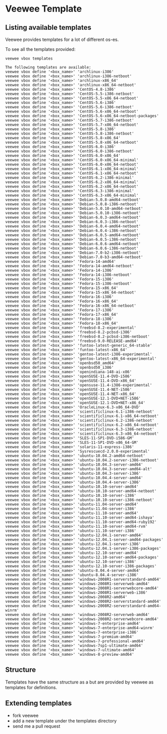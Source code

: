 # Veewee Template

## Listing available templates

Veewee provides templates for a lot of different os-es.

To see all the templates provided:

    veewee vbox templates

    The following templates are available:
    veewee vbox define '<box_name>' 'archlinux-i386'
    veewee vbox define '<box_name>' 'archlinux-i386-netboot'
    veewee vbox define '<box_name>' 'archlinux-x86_64'
    veewee vbox define '<box_name>' 'archlinux-x86_64-netboot'
    veewee vbox define '<box_name>' 'CentOS-4.8-i386'
    veewee vbox define '<box_name>' 'CentOS-5.5-i386-netboot'
    veewee vbox define '<box_name>' 'CentOS-5.5-x86_64-netboot'
    veewee vbox define '<box_name>' 'CentOS-5.6-i386'
    veewee vbox define '<box_name>' 'CentOS-5.6-i386-netboot'
    veewee vbox define '<box_name>' 'CentOS-5.6-x86_64-netboot'
    veewee vbox define '<box_name>' 'CentOS-5.6-x86_64-netboot-packages'
    veewee vbox define '<box_name>' 'CentOS-5.7-i386-netboot'
    veewee vbox define '<box_name>' 'CentOS-5.7-x86_64-netboot'
    veewee vbox define '<box_name>' 'CentOS-5.8-i386'
    veewee vbox define '<box_name>' 'CentOS-5.8-i386-netboot'
    veewee vbox define '<box_name>' 'CentOS-5.8-x86_64'
    veewee vbox define '<box_name>' 'CentOS-5.8-x86_64-netboot'
    veewee vbox define '<box_name>' 'CentOS-6.0-i386'
    veewee vbox define '<box_name>' 'CentOS-6.0-i386-netboot'
    veewee vbox define '<box_name>' 'CentOS-6.0-x86_64'
    veewee vbox define '<box_name>' 'CentOS-6.0-x86_64-minimal'
    veewee vbox define '<box_name>' 'CentOS-6.0-x86_64-netboot'
    veewee vbox define '<box_name>' 'CentOS-6.1-x86_64-minimal'
    veewee vbox define '<box_name>' 'CentOS-6.1-x86_64-netboot'
    veewee vbox define '<box_name>' 'CentOS-6.2-i386-minimal'
    veewee vbox define '<box_name>' 'CentOS-6.2-x86_64-minimal'
    veewee vbox define '<box_name>' 'CentOS-6.2-x86_64-netboot'
    veewee vbox define '<box_name>' 'CentOS-6.3-i386-minimal'
    veewee vbox define '<box_name>' 'CentOS-6.3-x86_64-minimal'
    veewee vbox define '<box_name>' 'Debian-5.0.8-amd64-netboot'
    veewee vbox define '<box_name>' 'Debian-5.0.8-i386-netboot'
    veewee vbox define '<box_name>' 'Debian-5.0.10-amd64-netboot'
    veewee vbox define '<box_name>' 'Debian-5.0.10-i386-netboot'
    veewee vbox define '<box_name>' 'Debian-6.0.3-amd64-netboot'
    veewee vbox define '<box_name>' 'Debian-6.0.3-i386-netboot'
    veewee vbox define '<box_name>' 'Debian-6.0.4-amd64-netboot'
    veewee vbox define '<box_name>' 'Debian-6.0.4-i386-netboot'
    veewee vbox define '<box_name>' 'Debian-6.0.5-amd64-netboot'
    veewee vbox define '<box_name>' 'Debian-6.0.5-i386-netboot'
    veewee vbox define '<box_name>' 'Debian-6.0.6-amd64-netboot'
    veewee vbox define '<box_name>' 'Debian-6.0.6-i386-netboot'
    veewee vbox define '<box_name>' 'Debian-7.0-b2-i386-netboot'
    veewee vbox define '<box_name>' 'Debian-7.0-b3-amd64-netboot'
    veewee vbox define '<box_name>' 'Fedora-14-amd64'
    veewee vbox define '<box_name>' 'Fedora-14-amd64-netboot'
    veewee vbox define '<box_name>' 'Fedora-14-i386'
    veewee vbox define '<box_name>' 'Fedora-14-i386-netboot'
    veewee vbox define '<box_name>' 'Fedora-15-i386'
    veewee vbox define '<box_name>' 'Fedora-15-i386-netboot'
    veewee vbox define '<box_name>' 'Fedora-15-x86_64'
    veewee vbox define '<box_name>' 'Fedora-15-x86_64-netboot'
    veewee vbox define '<box_name>' 'Fedora-16-i386'
    veewee vbox define '<box_name>' 'Fedora-16-x86_64'
    veewee vbox define '<box_name>' 'Fedora-16-x86_64-netboot'
    veewee vbox define '<box_name>' 'Fedora-17-i386'
    veewee vbox define '<box_name>' 'Fedora-17-x86_64'
    veewee vbox define '<box_name>' 'Fedora-18-i386'
    veewee vbox define '<box_name>' 'Fedora-18-x86_64'
    veewee vbox define '<box_name>' 'freebsd-8.2-experimental'
    veewee vbox define '<box_name>' 'freebsd-8.2-pcbsd-i386'
    veewee vbox define '<box_name>' 'freebsd-8.2-pcbsd-i386-netboot'
    veewee vbox define '<box_name>' 'freebsd-9.0-RELEASE-amd64'
    veewee vbox define '<box_name>' 'funtoo-latest-generic_64-stable'
    veewee vbox define '<box_name>' 'funtoo-latest-x86_64'
    veewee vbox define '<box_name>' 'gentoo-latest-i386-experimental'
    veewee vbox define '<box_name>' 'gentoo-latest-x86_64-experimental'
    veewee vbox define '<box_name>' 'openbsd50_amd64'
    veewee vbox define '<box_name>' 'openbsd50_i386'
    veewee vbox define '<box_name>' 'openindiana-148-ai-x86'
    veewee vbox define '<box_name>' 'openSUSE-11.4-DVD-i586'
    veewee vbox define '<box_name>' 'openSUSE-11.4-DVD-x86_64'
    veewee vbox define '<box_name>' 'opensuse-11.4-i386-experimental'
    veewee vbox define '<box_name>' 'openSUSE-11.4-NET-i586'
    veewee vbox define '<box_name>' 'openSUSE-11.4-NET-x86_64'
    veewee vbox define '<box_name>' 'openSUSE-12.1-DVD+NET-i586'
    veewee vbox define '<box_name>' 'openSUSE-12.1-DVD+NET-x86_64'
    veewee vbox define '<box_name>' 'OracleLinux-6.3-x86_64-DVD'
    veewee vbox define '<box_name>' 'scientificlinux-6.1-i386-netboot'
    veewee vbox define '<box_name>' 'scientificlinux-6.1-x86_64-netboot'
    veewee vbox define '<box_name>' 'scientificlinux-6.2-i386-netboot'
    veewee vbox define '<box_name>' 'scientificlinux-6.2-x86_64-netboot'
    veewee vbox define '<box_name>' 'scientificlinux-6.3-i386-netboot'
    veewee vbox define '<box_name>' 'scientificlinux-6.3-x86_64-netboot'
    veewee vbox define '<box_name>' 'SLES-11-SP1-DVD-i586-GM'
    veewee vbox define '<box_name>' 'SLES-11-SP1-DVD-x86_64-GM'
    veewee vbox define '<box_name>' 'solaris-11-express-i386'
    veewee vbox define '<box_name>' 'Sysrescuecd-2.0.0-experimental'
    veewee vbox define '<box_name>' 'ubuntu-10.04.2-amd64-netboot'
    veewee vbox define '<box_name>' 'ubuntu-10.04.2-server-i386-netboot'
    veewee vbox define '<box_name>' 'ubuntu-10.04.3-server-amd64'
    veewee vbox define '<box_name>' 'ubuntu-10.04.3-server-amd64-alt'
    veewee vbox define '<box_name>' 'ubuntu-10.04.3-server-i386'
    veewee vbox define '<box_name>' 'ubuntu-10.04.4-server-amd64'
    veewee vbox define '<box_name>' 'ubuntu-10.04.4-server-i386'
    veewee vbox define '<box_name>' 'ubuntu-10.10-server-amd64'
    veewee vbox define '<box_name>' 'ubuntu-10.10-server-amd64-netboot'
    veewee vbox define '<box_name>' 'ubuntu-10.10-server-i386'
    veewee vbox define '<box_name>' 'ubuntu-10.10-server-i386-netboot'
    veewee vbox define '<box_name>' 'ubuntu-11.04-server-amd64'
    veewee vbox define '<box_name>' 'ubuntu-11.04-server-i386'
    veewee vbox define '<box_name>' 'ubuntu-11.10-server-amd64'
    veewee vbox define '<box_name>' 'ubuntu-11.10-server-amd64-ishaya'
    veewee vbox define '<box_name>' 'ubuntu-11.10-server-amd64-ruby192'
    veewee vbox define '<box_name>' 'ubuntu-11.10-server-amd64-rvm'
    veewee vbox define '<box_name>' 'ubuntu-11.10-server-i386'
    veewee vbox define '<box_name>' 'ubuntu-12.04.1-server-amd64'
    veewee vbox define '<box_name>' 'ubuntu-12.04.1-server-amd64-packages'
    veewee vbox define '<box_name>' 'ubuntu-12.04.1-server-i386'
    veewee vbox define '<box_name>' 'ubuntu-12.04.1-server-i386-packages'
    veewee vbox define '<box_name>' 'ubuntu-12.10-server-amd64'
    veewee vbox define '<box_name>' 'ubuntu-12.10-server-amd64-packages'
    veewee vbox define '<box_name>' 'ubuntu-12.10-server-i386'
    veewee vbox define '<box_name>' 'ubuntu-12.10-server-i386-packages'
    veewee vbox define '<box_name>' 'ubuntu-8.04.4-server-amd64'
    veewee vbox define '<box_name>' 'ubuntu-8.04.4-server-i386'
    veewee vbox define '<box_name>' 'windows-2008R1-serverstandard-amd64'
    veewee vbox define '<box_name>' 'windows-2008R1-serverweb-amd64'
    veewee vbox define '<box_name>' 'windows-2008R1-serverwebcore-amd64'
    veewee vbox define '<box_name>' 'windows-2008R1-serverweb-i386'
    veewee vbox define '<box_name>' 'windows-2008R2-amd64'
    veewee vbox define '<box_name>' 'windows-2008R2-serverstandard-amd64'
    veewee vbox define '<box_name>' 'windows-2008R2-serverstandard-amd64-winrm'
    veewee vbox define '<box_name>' 'windows-2008R2-serverweb-amd64'
    veewee vbox define '<box_name>' 'windows-2008R2-serverwebcore-amd64'
    veewee vbox define '<box_name>' 'windows-7-enterprise-amd64'
    veewee vbox define '<box_name>' 'windows-7-enterprise-amd64-winrm'
    veewee vbox define '<box_name>' 'windows-7-enterprise-i386'
    veewee vbox define '<box_name>' 'windows-7-premium-amd64'
    veewee vbox define '<box_name>' 'windows-7-professional-amd64'
    veewee vbox define '<box_name>' 'windows-7sp1-ultimate-amd64'
    veewee vbox define '<box_name>' 'windows-7-ultimate-amd64'
    veewee vbox define '<box_name>' 'windows-8-preview-amd64'


## Structure
Templates have the same structure as a <definition> but are provided by veewee as templates for definitions.

## Extending templates

- fork veewee
- add a new template under the templates directory
- send me a pull request
